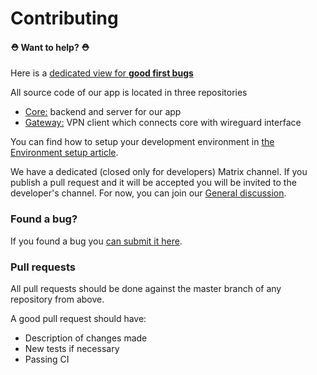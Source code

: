# Contributing

#### ⛑️ Want to help? ⛑️

Here is a [dedicated view for **good first bugs**](https://github.com/orgs/DefGuard/projects/5/views/5)

All source code of our app is located in three repositories

* [Core:](https://github.com/DefGuard/defguard) backend and server for our app
* [Gateway:](https://github.com/DefGuard/gateway) VPN client which connects core with wireguard interface

You can find how to setup your development environment in [the Environment setup article](dev-env-setup.md).

We have a dedicated (closed only for developers) Matrix channel. If you publish a pull request and it will be accepted you will be invited to the developer's channel. For now, you can join our [General discussion](https://matrix.to/?ref=teonite.com#/#defguard:teonite.com).

### Found a bug?

If you found a bug you [can submit it here](https://github.com/DefGuard/defguard/issues/new?assignees=\&labels=bug\&template=bug\_report.md\&title=).

### Pull requests

All pull requests should be done against the master branch of any repository from above.

A good pull request should have:

* Description of changes made
* New tests if necessary
* Passing CI
